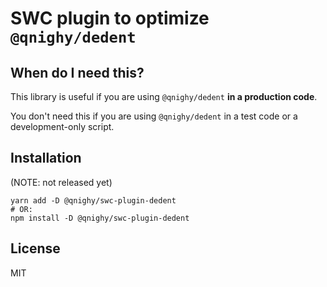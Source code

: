 # SWC plugin to optimize `@qnighy/dedent`

## When do I need this?

This library is useful if you are using `@qnighy/dedent` **in a production code**.

You don't need this if you are using `@qnighy/dedent` in a test code or a development-only script.

## Installation

(NOTE: not released yet)

```
yarn add -D @qnighy/swc-plugin-dedent
# OR:
npm install -D @qnighy/swc-plugin-dedent
```

## License

MIT
